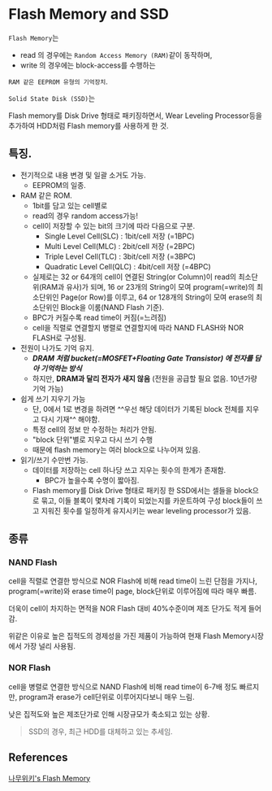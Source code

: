 # Flash Memory and SSD

`Flash Memory`는

* read 의 경우에는 `Random Access Memory (RAM)`같이 동작하며,  
* write 의 경우에는 block-access를 수행하는  

`RAM 같은 EEPROM 유형의 기억장치`.

`Solid State Disk (SSD)`는 

Flash memory를 Disk Drive 형태로 패키징하면서, Wear Leveling Processor등을 추가하여 HDD처럼 Flash memory를 사용하게 한 것.


## 특징.
* 전기적으로 내용 변경 및 일괄 소거도 가능.
    * EEPROM의 일종.
* RAM 같은 ROM.
    * 1bit를 담고 있는 cell별로
    * read의 경우 random access가능!
    * cell이 저장할 수 있는 bit의 크기에 따라 다음으로 구분.
        * Single Level Cell(SLC) : 1bit/cell 저장 (=1BPC)
        * Multi Level Cell(MLC) : 2bit/cell 저장 (=2BPC)
        * Triple Level Cell(TLC) : 3bit/cell 저장 (=3BPC)
        * Quadratic Level Cell(QLC) : 4bit/cell 저장 (=4BPC)
    * 실제로는 32 or 64개의 cell이 연결된 String(or Column)이 read의 최소단위(RAM과 유사)가 되며, 16 or 23개의 String이 모여 program(=write)의 최소단위인 Page(or Row)를 이루고, 64 or 128개의 String이 모여 erase의 최소단위인 Block을 이룸(NAND Flash 기준).
    * BPC가 커질수록 read time이 커짐(=느려짐)
    * cell을 직렬로 연결할지 병렬로 연결할지에 따라 NAND FLASH와 NOR FLASH로 구성됨.
* 전원이 나가도 기억 유지.
    * ***DRAM 처럼 bucket(=MOSFET+Floating Gate Transistor) 에 전자를 담아 기억하는 방식*** 
    * 하지만, **DRAM과 달리 전자가 새지 않음** (전원을 공급할 필요 없음. 10년가량 기억 가능)
* 쉽게 쓰기 지우기 가능
    * 단, 0에서 1로 변경을 하려면 ^^우선 해당 데이터가 기록된 block 전체를 지우고 다시 기재^^ 해야함.
    * 특정 cell의 정보 만 수정하는 처리가 안됨. 
    * "block 단위"별로 지우고 다시 쓰기 수행
    * 때문에 flash memory는 여러 block으로 나누어져 있음.
* 읽기/쓰기 수만번 가능.
    * 데이터를 저장하는 cell 하나당 쓰고 지우는 횟수의 한계가 존재함.
        * BPC가 높을수록 수명이 짧아짐.
    * Flash memory를 Disk Drive 형태로 패키징 한 SSD에서는 셀들을 block으로 묶고, 이들 블록이 몇차례 기록이 되었는지를 카운트하여 구성 block들이 쓰고 지워진 횟수를 일정하게 유지시키는 wear leveling processor가 있음.

## 종류

### NAND Flash

cell을 직렬로 연결한 방식으로 NOR Flash에 비해 read time이 느린 단점을 가지나, program(=write)와 erase time이 page, block단위로 이루어짐에 따라 매우 빠름.

더욱이 cell이 차지하는 면적을 NOR Flash 대비 40%수준이며 제조 단가도 적게 들어감.

위같은 이유로 높은 집적도의 경제성을 가진 제품이 가능하여 현재 Flash Memory시장에서 가장 널리 사용됨.

### NOR Flash

cell을 병렬로 연결한 방식으로 NAND Flash에 비해 read time이 6-7배 정도 빠르지만, program과 erase가 cell단위로 이루어지다보니 매우 느림.

낮은 집적도와 높은 제조단가로 인해 시장규모가 축소되고 있는 상황.


> SSD의 경우, 최근 HDD를 대체하고 있는 추세임.

## References

[나무위키's Flash Memory](https://namu.wiki/w/%ED%94%8C%EB%9E%98%EC%8B%9C%20%EB%A9%94%EB%AA%A8%EB%A6%AC)
